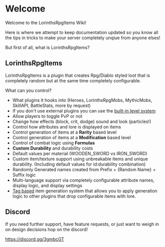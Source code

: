 # Welcome

Welcome to the LorinthsRpgItems Wiki! 

Here is where we attempt to keep documentation updated so you know all the tips in tricks to make your server completely unqiue from anyone elses!

But first of all, what is LorinthsRpgItems?

## LorinthsRpgItems

LorinthsRpgItems is a plugin that creates Rpg/Diablo styled loot that is completely random but at the same time completely configurable.

What can you control?

* What plugins it hooks into (Heroes, LorinthsRpgMobs, MythicMobs, SkillAPI, BattleStats, more by request)
* If you don't use external plugins you can use the [built-in level system](https://bitbucket.org/lorinthslairdevelopment/lorinthsrpgitems/wiki/Built-In%20Level%20System)
* Allow players to toggle PvP or not
* Change how effects (block, crit, dodge) sound and look (particles!)
* Control how attributes and lore is displayed on items
* Control generation of items at a **Rarity** based level
* Control generation of items at a **Modification** based level
* Control of combat logic using **Formulas**
* **Custom Durability** and durability costs
* Default values per material (WOODEN_SWORD vs IRON_SWORD)
* Custom item/texture support using unbreakable items and unique durability. (Including default values for id:durability combination)
* Randomly Generated names created from Prefix + {Random Name} + Suffix logic
* Multi-language support via completely configurable attribute names, display logic, and display settings
* [Tag based](https://bitbucket.org/lorinthslairdevelopment/lorinthsrpgitems/wiki/Lore%20Generation%20Tags) item generation system that allows you to apply generation logic to other plugins that drop configurable items with lore.

## Discord

If you need further support, have feature requests, or just want to weigh in on design decisions hop on the discord!

https://discord.gg/3gmbcGT